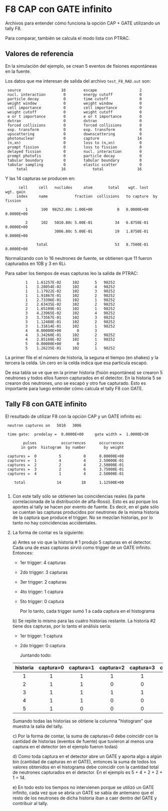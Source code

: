 F8 CAP con GATE infinito
========================

Archivos para entender cómo funciona la opción CAP + GATE utilizando un tally F8.

Para comparar, también se calcula el modo lista con PTRAC.

Valores de referencia
---------------------

En la simulación del ejemplo, se crean 5 eventos de fisiones espontáneas en la fuente.

Los datos que me interesan de salida del archivo `test_F8_RAD.out` son:

```
 source                  16        escape                   2    
 nucl. interaction        0        energy cutoff            0    
 particle decay           0        time cutoff              0    
 weight window            0        weight window            0    
 cell importance          0        cell importance          0    
 weight cutoff            0        weight cutoff            0    
 e or t importance        0        e or t importance        0    
 dxtran                   0        dxtran                   0    
 forced collisions        0        forced collisions        0    
 exp. transform           0        exp. transform           0    
 upscattering             0        downscattering           0    
 photonuclear             0        capture                 14    
 (n,xn)                   0        loss to (n,xn)           0    
 prompt fission           0        loss to fission          0    
 delayed fission          0        nucl. interaction        0    
 prompt photofis          0        particle decay           0    
 tabular boundary         0        tabular boundary         0    
 tabular sampling         0        elastic scatter          0    
     total               16            total               16    

```

Y las 14 capturas se producen en:

```
      cell     cell   nuclides     atom       total    wgt. lost   wgt. gain  
     index     name            fraction  collisions   to capture  by fission  

         1      100  98252.80c 1.00E+00           0   0.0000E+00  0.0000E+00  

         2      102   5010.80c 5.00E-01          34   6.8750E-01  0.0000E+00  
                      3006.80c 5.00E-01          19   1.8750E-01  0.0000E+00  

              total                              53   8.7500E-01  0.0000E+00  

```

Normalizando con lo 16 neutrones de fuente, se obtienen que 11 fueron capturados en 10B y 3 en 6Li.


Para saber los tiempos de esas capturas leo la salida de PTRAC:

```
         1    1.61257E-02     102       5   98252
         1    3.28054E-02     102       4   98252
         1    1.17922E-02     102       3   98252
         1    1.91867E-01     102       2   98252
         1    2.73396E-01     102       1   98252
         2    2.63435E-02     102       2   98252
         2    1.65109E-01     102       1   98252
         3    4.23965E-02     102       4   98252
         3    3.73567E-01     102       3   98252
         3    1.12488E-01     102       2   98252
         3    1.31614E-01     102       1   98252
         4    0.00000E+00       0       3
         4    3.34260E-01     102       2   98252
         4    2.85168E-02     102       1   98252
         5    0.00000E+00       0       2
         5    1.26235E-01     102       1   98252

```

La primer file el el número de historia, la seguna el tiempo (en shakes) y la tercera la celda. Un cero en la celda indica que esa partícula escapó.

De esa tabla se ve que en la primer historia (fisión espontánea) se crearon 5 neutrones y todos ellos fueron capturados en el detector. En la historia 5 se crearon dos neutrones, uno se escapó y otro fue capturado. Esto es importante para luego entender cómo calcula el tally F8 con GATE.


Tally F8 con GATE infinito
--------------------------

El resultado de utilizar F8 con la opción CAP y un GATE infinito es:

```
 neutron captures on   5010   3006

 time gate:  predelay =  0.0000E+00     gate width =  1.0000E+30

        pulses           occurrences      occurrences   
       in gate  histogram  by number        by weight   

 captures =  0          5          0      0.00000E+00   
 captures =  1          4          4      2.50000E-01   
 captures =  2          2          4      2.50000E-01   
 captures =  3          2          6      3.75000E-01   
 captures =  4          1          4      2.50000E-01   

    total              14         18      1.12500E+00   


```

1) Con este tally sólo se obtienen las coincidencias reales (la parte correlacionada de la distribución de alfa-Rossi). Esto es así porque los aportes al tally se hacen por evento de fuente. Es decir, en el gate sólo se cuentan las capturas producidos por neutrones de la misma historia de la captura que produce el trigger. No se mezclan historias, por lo tanto no hay coincidencias accidentales.

2) La forma de contar es la siguiente:

    a) Antes se vio que la historia # 1 produjo 5 capturas en el detector. Cada una de esas capturas sirvió como trigger de un GATE infinito. Entonces:

	- 1er trigger: 4 capturas
	- 2do trigger: 3 capturas
	- 3er trigger: 2 capturas
	- 4to trigger: 1 captura
	- 5to trigger: 0 captura

       Por lo tanto, cada trigger sumó 1 a cada captura en el histograma

    b) Se repite lo mismo para las cuatro historias restante. La historia #2 tiene dos capturas, por lo tanto el análisis sería:
	
	- 1er trigger: 1 captura
	- 2do trigger: 0 captura

      Juntando todo:

	|historia	|captura=0	|captura=1	|captura=2	|captura=3	|captura=4|
	| :-----------: | :-----------: | :-----------: | :-----------: | :-----------: | :-----: |
	|1		|1		|1		|1		|1		|1        |
	|2		|1		|1		|0		|0		|0        |
	|3              |1		|1		|1		|1		|0        |
	|4		|1		|1		|0		|0		|0        |
	|5		|1		|0		|0		|0		|0        |

     Sumando todas las historias se obtiene la columna "histogram" que muestra la salia del tally.

   c) Por la forma de contar, la suma de capturas=0 debe coincidir con la cantidad de historias (eventos de fuente) que tuvieron al menos una captura en el detector (en el ejemplo fueron todas)

   d) Como toda captura en el detector abre un GATE y aporta algo a algún bin (cantidad de capturas en el GATE), entonces la suma de todos los valores obtenidos en el histograma debe coincidir con la cantidad total de neutrones capturados en el detector. En el ejemplo es 5 + 4 + 2 + 2 + 1 = 14.

   e) En todo esto los tiempos no intervienen porque se utilizó un GATE infinito, cada vez que se abría un GATE se sabía de antemano que el resto de los neutrones de dicha historia iban a caer dentro del GATE y contribuir al tally.				
